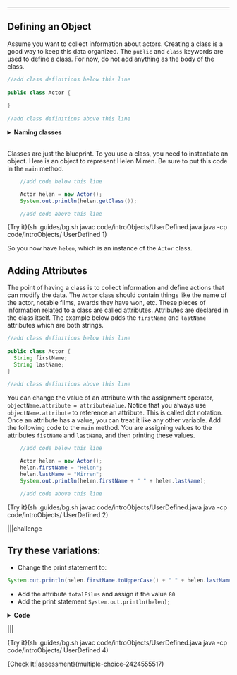 ----------

## Defining an Object

Assume you want to collect information about actors. Creating a class is a good way to keep this data organized. The `public` and `class` keywords are used to define a class. For now, do not add anything as the body of the class.

```java
//add class definitions below this line
    
public class Actor {
  
}  
  
//add class definitions above this line
```

<details>
  
  <summary><strong>Naming classes</strong></summary>The convention for naming classes in Java is to use a capital letter. A lowercase letter will not cause an error message, but it is not considered to be "correct". If a class has a name with multiple words, all of the words are pushed together, and a capital letter is used for the first letter of each word. This is called camel case.
  
</details><br>

Classes are just the blueprint. To you use a class, you need to instantiate an object. Here is an object to represent Helen Mirren. Be sure to put this code in the `main` method.

```java
    //add code below this line

    Actor helen = new Actor();
    System.out.println(helen.getClass());

    //add code above this line
```

{Try it}(sh .guides/bg.sh javac code/introObjects/UserDefined.java java -cp code/introObjects/ UserDefined 1)

So you now have `helen`, which is an instance of the `Actor` class.

## Adding Attributes

The point of having a class is to collect information and define actions that can modify the data. The `Actor` class should contain things like the name of the actor, notable films, awards they have won, etc. These pieces of information related to a class are called attributes. Attributes are declared in the class itself. The example below adds the `firstName` and `lastName` attributes which are both strings. 
```java
//add class definitions below this line
    
public class Actor {
  String firstName;
  String lastName;
}  
  
//add class definitions above this line
```

You can change the value of an attribute with the assignment operator, `objectName.attribute = attributeValue`. Notice that you always use `objectName.attribute` to reference an attribute. This is called dot notation. Once an attribute has a value, you can treat it like any other variable. Add the following code to the `main` method. You are assigning values to the attributes `fistName` and `lastName`, and then printing these values.

```java
    //add code below this line

    Actor helen = new Actor();
    helen.firstName = "Helen";
    helen.lastName = "Mirren";
    System.out.println(helen.firstName + " " + helen.lastName);

    //add code above this line
```

{Try it}(sh .guides/bg.sh javac code/introObjects/UserDefined.java java -cp code/introObjects/ UserDefined 2)

|||challenge
## Try these variations:
* Change the print statement to:
```java
System.out.println(helen.firstName.toUpperCase() + " " + helen.lastName.toLowerCase());
```
* Add the attribute `totalFilms` and assign it the value `80`
* Add the print statement `System.out.println(helen);`

<details>
  <summary><strong>Code</strong></summary>
  
  You may have noticed that printing the object `helen` returns `Actor@` followed a series of numbers and letters. Java is telling you that `helen` is an object of class `Actor` and the numbers and letters represent the object's location in memory.
  
  ```java
  import java.lang.Class;

  //add class definitions below this line

  public class Actor {
    String firstName;
    String lastName;
    int totalFilms;
  }  

  //add class definitions above this line

  public class UserDefined {  
    public static void main(String[] args) {

      //add code below this line

      Actor helen = new Actor();
      helen.firstName = "Helen";
      helen.lastName = "Mirren";
      helen.totalFilms = 80;
      System.out.println(helen.firstName.toUpperCase() + " " + helen.lastName.toLowerCase());
      System.out.println(helen.totalFilms);
      System.out.println(helen);

      //add code above this line
    }
  }
  ```
  
</details>

|||

{Try it}(sh .guides/bg.sh javac code/introObjects/UserDefined.java java -cp code/introObjects/ UserDefined 4)

{Check It!|assessment}(multiple-choice-2424555517)

